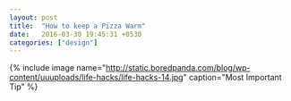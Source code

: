 ```yaml
---
layout: post
title:  "How to keep a Pizza Warm"
date:   2016-03-30 19:45:31 +0530
categories: ["design"]
---
```


{% include image name="http://static.boredpanda.com/blog/wp-content/uuuploads/life-hacks/life-hacks-14.jpg" caption="Most Important Tip" %}
